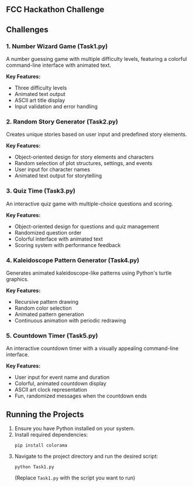 ## FCC Hackathon Challenge

## Challenges

### 1. Number Wizard Game (Task1.py)

A number guessing game with multiple difficulty levels, featuring a colorful command-line interface with animated text.

**Key Features:**
- Three difficulty levels
- Animated text output
- ASCII art title display
- Input validation and error handling

### 2. Random Story Generator (Task2.py)

Creates unique stories based on user input and predefined story elements.

**Key Features:**
- Object-oriented design for story elements and characters
- Random selection of plot structures, settings, and events
- User input for character names
- Animated text output for storytelling

### 3. Quiz Time (Task3.py)

An interactive quiz game with multiple-choice questions and scoring.

**Key Features:**
- Object-oriented design for questions and quiz management
- Randomized question order
- Colorful interface with animated text
- Scoring system with performance feedback

### 4. Kaleidoscope Pattern Generator (Task4.py)

Generates animated kaleidoscope-like patterns using Python's turtle graphics.

**Key Features:**
- Recursive pattern drawing
- Random color selection
- Animated pattern generation
- Continuous animation with periodic redrawing

### 5. Countdown Timer (Task5.py)

An interactive countdown timer with a visually appealing command-line interface.

**Key Features:**
- User input for event name and duration
- Colorful, animated countdown display
- ASCII art clock representation
- Fun, randomized messages when the countdown ends

## Running the Projects

1. Ensure you have Python installed on your system.
2. Install required dependencies:
   ```
   pip install colorama
   ```
3. Navigate to the project directory and run the desired script:
   ```
   python Task1.py
   ```
   (Replace `Task1.py` with the script you want to run)
